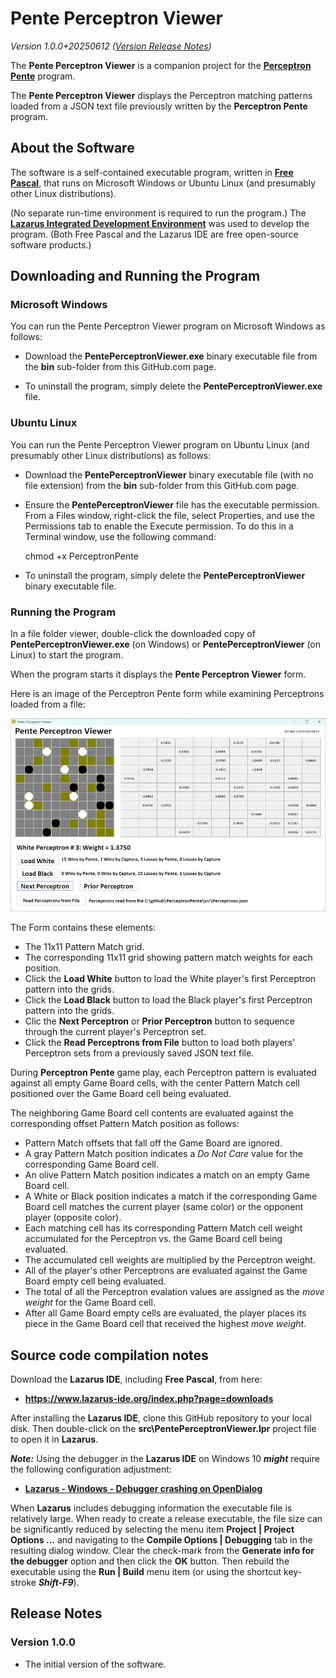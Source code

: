 # Pente Perceptron Viewer

_Version 1.0.0+20250612  ([Version Release Notes](#ReleaseNotes))_ 

The **Pente Perceptron Viewer** is a companion project for the **[Perceptron Pente](https://github.com/rrutt/PerceptronPente)** program.

The **Pente Perceptron Viewer** displays the Perceptron matching patterns loaded from a JSON text file previously written by the **Perceptron Pente** program.

## About the Software

The software is a self-contained executable program, written in **[Free Pascal](https://www.freepascal.org/)**, that runs on Microsoft Windows or Ubuntu Linux (and presumably other Linux distributions).

(No separate run-time environment is required to run the program.)
The **[Lazarus Integrated Development Environment](https://www.lazarus-ide.org/)** was used to develop the program.
(Both Free Pascal and the Lazarus IDE are free open-source software products.) 

## Downloading and Running the Program

### Microsoft Windows

You can run the Pente Perceptron Viewer program on Microsoft Windows as follows:

- Download the **PentePerceptronViewer.exe** binary executable file from the **bin** sub-folder from this GitHub.com page.

- To uninstall the program, simply delete the **PentePerceptronViewer.exe** file.

### Ubuntu Linux

You can run the Pente Perceptron Viewer program on Ubuntu Linux (and presumably other Linux distributions) as follows:

- Download the **PentePerceptronViewer** binary executable file (with no file extension) from the **bin** sub-folder from this GitHub.com page.

- Ensure the **PentePerceptronViewer** file has the executable permission.  From a Files window, right-click the file, select Properties, and use the Permissions tab to enable the Execute permission.  To do this in a Terminal window, use the following command:
  
    chmod +x PerceptronPente

- To uninstall the program, simply delete the **PentePerceptronViewer** binary executable file.

### Running the Program

In a file folder viewer, double-click the downloaded copy of **PentePerceptronViewer.exe** (on Windows) or **PentePerceptronViewer** (on Linux) to start the program.

When the program starts it displays the **Pente Perceptron Viewer** form.

Here is an image of the Perceptron Pente form while examining Perceptrons loaded from a file:

![PentePerceptronViewer Form](img/PentePerceptronViewer-Form.png?raw=true "PentePerceptronViewer Form")

The Form contains these elements:

- The 11x11 Pattern Match grid.
- The corresponding 11x11 grid showing pattern match weights for each position.
- Click the **Load White** button to load the White player's first Perceptron pattern into the grids.
- Click the **Load Black** button to load the Black player's first Perceptron pattern into the grids.
- Clic the **Next Perceptron** or **Prior Perceptron** button to sequence through the current player's Perceptron set.
- Click the **Read Perceptrons from File** button to load both players' Perceptron sets from a previously saved JSON text file. 

During **Perceptron Pente** game play, each Perceptron pattern is evaluated against all empty Game Board cells, with the center Pattern Match cell positioned over the Game Board cell being evaluated.

The neighboring Game Board cell contents are evaluated against the corresponding offset Pattern Match position as follows:

- Pattern Match offsets that fall off the Game Board are ignored.
- A gray Pattern Match position indicates a _Do Not Care_ value for the corresponding Game Board cell.
- An olive Pattern Match position indicates a match on an empty Game Board cell.
- A White or Black position indicates a match if the corresponding Game Board cell matches the current player (same color) or the opponent player (opposite color).
- Each matching cell has its corresponding Pattern Match cell weight accumulated for the Perceptron vs. the Game Board cell being evaluated.
- The accumulated cell weights are multiplied by the Perceptron weight.
- All of the player's other Perceptrons are evaluated against the Game Board empty cell being evaluated.
- The total of all the Perceptron evalation values are assigned as the _move weight_ for the Game Board cell.
- After all Game Board empty cells are evaluated, the player places its piece in the Game Board cell that received the highest _move weight_.

## Source code compilation notes

Download the **Lazarus IDE**, including **Free Pascal**, from  here:

- **<https://www.lazarus-ide.org/index.php?page=downloads>**

After installing the **Lazarus IDE**, clone this GitHub repository to your local disk.
Then double-click on the **src\PentePerceptronViewer.lpr** project file to open it in **Lazarus**. 

_**Note:**_ Using the debugger in the **Lazarus IDE** on Windows 10 _**might**_ require the following configuration adjustment:

- **[Lazarus - Windows - Debugger crashing on OpenDialog](https://www.tweaking4all.com/forum/delphi-lazarus-free-pascal/lazarus-windows-debugger-crashing-on-opendialog/)**

When **Lazarus** includes debugging information the executable file is relatively large.
When ready to create a release executable, the file size can be significantly reduced by selecting the menu item **Project | Project Options ...** and navigating to the **Compile Options | Debugging** tab in the resulting dialog window.
Clear the check-mark from the **Generate info for the debugger** option and then click the **OK** button.
Then rebuild the executable using the **Run | Build** menu item (or using the shortcut key-stroke _**Shift-F9**_).

<a name="ReleaseNotes"></a>

## Release Notes

### Version 1.0.0

- The initial version of the software.
